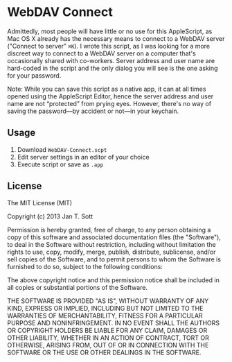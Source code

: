 # WebDAV Connect

Admittedly, most people will have little or no use for this AppleScript, as Mac OS X already has the necessary means to connect to a WebDAV server ("Connect to server" `⌘K`). I wrote this script, as I was looking for a more discreet way to connect to a WebDAV server on a computer that's occasionally shared with co-workers. Server address and user name are hard-coded in the script and the only dialog you will see is the one asking for your password.

Note: While you can save this script as a native app, it can at all times opened using the AppleScript Editor, hence the server address and user name are not “protected” from prying eyes. However, there's no way of saving the password—by accident or not—in your keychain.

## Usage

1. Download `WebDAV-Connect.scpt`
2. Edit server settings in an editor of your choice
3. Execute script or save as `.app`

## License

The MIT License (MIT)

Copyright (c) 2013 Jan T. Sott

Permission is hereby granted, free of charge, to any person obtaining a copy
of this software and associated documentation files (the "Software"), to deal
in the Software without restriction, including without limitation the rights
to use, copy, modify, merge, publish, distribute, sublicense, and/or sell
copies of the Software, and to permit persons to whom the Software is
furnished to do so, subject to the following conditions:

The above copyright notice and this permission notice shall be included in
all copies or substantial portions of the Software.

THE SOFTWARE IS PROVIDED "AS IS", WITHOUT WARRANTY OF ANY KIND, EXPRESS OR
IMPLIED, INCLUDING BUT NOT LIMITED TO THE WARRANTIES OF MERCHANTABILITY,
FITNESS FOR A PARTICULAR PURPOSE AND NONINFRINGEMENT. IN NO EVENT SHALL THE
AUTHORS OR COPYRIGHT HOLDERS BE LIABLE FOR ANY CLAIM, DAMAGES OR OTHER
LIABILITY, WHETHER IN AN ACTION OF CONTRACT, TORT OR OTHERWISE, ARISING FROM,
OUT OF OR IN CONNECTION WITH THE SOFTWARE OR THE USE OR OTHER DEALINGS IN
THE SOFTWARE.